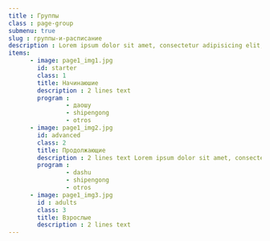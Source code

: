 ```yaml
---
title : Группы
class : page-group
submenu: true
slug : группы-и-расписание
description : Lorem ipsum dolor sit amet, consectetur adipisicing elit, sed do eiusmod tempor incididunt ut labore et dolore magna aliqua. Ut enim ad minim veniam, quis nostrud exercitation ullamco laboris nisi ut aliquip ex ea commodo consequat. Duis aute irure dolor in
items:
      - image: page1_img1.jpg
        id: starter
        class: 1
        title: Начинаюшие
        description : 2 lines text
        program :
                - даошу
                - shipengong
                - otros
      - image: page1_img2.jpg
        id: advanced
        class: 2
        title: Продолжающие
        description : 2 lines text Lorem ipsum dolor sit amet, consectetur adipisicing elit, sed do eiusmod tempor incididunt ut labore et dolore magna aliqua. Ut enim ad minim veniam, quis nostrud exercitation ullamco laboris nisi ut aliquip ex ea commodo consequat. Duis aute irure dolor in reprehenderit in voluptate velit esse cillum dolore eu fugiat nulla pariatur. Excepteur sint occaecat cupidatat non proident, sunt in culpa qui officia deserunt mollit anim id est laborum.
        program :
                - dashu
                - shipengong
                - otros
      - image: page1_img3.jpg
        id : adults
        class: 3
        title: Взрослые
        description : 2 lines text
---
```

[comments]: # (the images location is pages/images/groups/gallery+$item.id)
